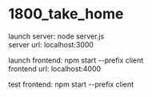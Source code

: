 # 1800_take_home

launch server: node server.js <br/>
server url: localhost:3000

launch frontend: npm start --prefix client <br/>
frontend url: localhost:4000

test frontend: npm start --prefix client
